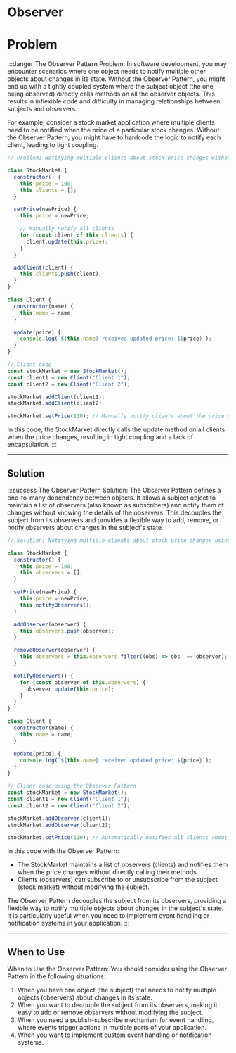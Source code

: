 # Observer

# Problem

:::danger The Observer Pattern Problem:
In software development, you may encounter scenarios where one object needs to notify multiple other objects about changes in its state. Without the Observer Pattern, you might end up with a tightly coupled system where the subject object (the one being observed) directly calls methods on all the observer objects. This results in inflexible code and difficulty in managing relationships between subjects and observers.

For example, consider a stock market application where multiple clients need to be notified when the price of a particular stock changes. Without the Observer Pattern, you might have to hardcode the logic to notify each client, leading to tight coupling.

```js
// Problem: Notifying multiple clients about stock price changes without the Observer Pattern

class StockMarket {
  constructor() {
    this.price = 100;
    this.clients = [];
  }

  setPrice(newPrice) {
    this.price = newPrice;

    // Manually notify all clients
    for (const client of this.clients) {
      client.update(this.price);
    }
  }

  addClient(client) {
    this.clients.push(client);
  }
}

class Client {
  constructor(name) {
    this.name = name;
  }

  update(price) {
    console.log(`${this.name} received updated price: ${price}`);
  }
}

// Client code
const stockMarket = new StockMarket();
const client1 = new Client("Client 1");
const client2 = new Client("Client 2");

stockMarket.addClient(client1);
stockMarket.addClient(client2);

stockMarket.setPrice(110); // Manually notify clients about the price change
```
In this code, the StockMarket directly calls the update method on all clients when the price changes, resulting in tight coupling and a lack of encapsulation.
:::

---

## Solution

:::success The Observer Pattern Solution:
The Observer Pattern defines a one-to-many dependency between objects. It allows a subject object to maintain a list of observers (also known as subscribers) and notify them of changes without knowing the details of the observers. This decouples the subject from its observers and provides a flexible way to add, remove, or notify observers about changes in the subject's state.

```js
// Solution: Notifying multiple clients about stock price changes using the Observer Pattern

class StockMarket {
  constructor() {
    this.price = 100;
    this.observers = [];
  }

  setPrice(newPrice) {
    this.price = newPrice;
    this.notifyObservers();
  }

  addObserver(observer) {
    this.observers.push(observer);
  }

  removeObserver(observer) {
    this.observers = this.observers.filter((obs) => obs !== observer);
  }

  notifyObservers() {
    for (const observer of this.observers) {
      observer.update(this.price);
    }
  }
}

class Client {
  constructor(name) {
    this.name = name;
  }

  update(price) {
    console.log(`${this.name} received updated price: ${price}`);
  }
}

// Client code using the Observer Pattern
const stockMarket = new StockMarket();
const client1 = new Client("Client 1");
const client2 = new Client("Client 2");

stockMarket.addObserver(client1);
stockMarket.addObserver(client2);

stockMarket.setPrice(110); // Automatically notifies all clients about the price change
```
In this code with the Observer Pattern:

- The StockMarket maintains a list of observers (clients) and notifies them when the price changes without directly calling their methods.
- Clients (observers) can subscribe to or unsubscribe from the subject (stock market) without modifying the subject.

The Observer Pattern decouples the subject from its observers, providing a flexible way to notify multiple objects about changes in the subject's state. It is particularly useful when you need to implement event handling or notification systems in your application.
:::

---

## When to Use

When to Use the Observer Pattern:
You should consider using the Observer Pattern in the following situations:

1. When you have one object (the subject) that needs to notify multiple objects (observers) about changes in its state.
2. When you want to decouple the subject from its observers, making it easy to add or remove observers without modifying the subject.
3. When you need a publish-subscribe mechanism for event handling, where events trigger actions in multiple parts of your application.
4. When you want to implement custom event handling or notification systems.